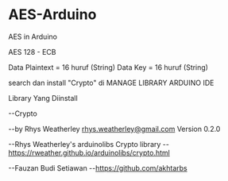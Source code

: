 # AES-Arduino
AES in Arduino


AES 128 - ECB

Data Plaintext = 16 huruf (String)
Data Key       = 16 huruf (String)




search dan install "Crypto" di MANAGE LIBRARY ARDUINO IDE

Library Yang Diinstall

--Crypto

--by Rhys Weatherley rhys.weatherley@gmail.com Version 0.2.0

--Rhys Weatherley's arduinolibs Crypto library --https://rweather.github.io/arduinolibs/crypto.html

--Fauzan Budi Setiawan --https://github.com/akhtarbs
